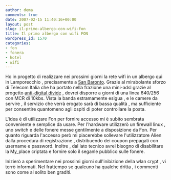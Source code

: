 ```yaml
---
author: dema
comments: true
date: 2007-02-15 11:40:16+00:00
layout: post
slug: il-primo-albergo-con-wifi-fon
title: Il primo albergo con wifi FON
wordpress_id: 1570
categories:
- fon
- fonera
- hotel
- wifi
---
```


Ho in progetto di realizzare nei prossimi giorni la rete wifi in un albergo qui in Lamporecchio , precisamente a [San Baronto](http://montefiorevacanze.com/). Grazie al mirabolante sforzo di Telecom Italia che ha portato nella frazione una mini-adsl grazie al progetto [anti-digital divide](http://www.wholesale-telecomitalia.it/wsintranet/swn/537330993/adsl_cons.htm) , dovrei disporre a giorni di una linea 640/256 con MCR di 10kbs. Vista la banda estramamente esigua , e le camere da servire , il servizio che verrà erogato sarà di bassa qualità , ma sufficiente per consentire quantomeno agli ospiti di poter controllare la posta.

L'idea è di utilizzare Fon per fornire accesso mi è subito sembrata conveniente e semplice da usare. Per l'hardware utilizzerò un firewall linux , uno switch e delle fonere messe gentilmente a disposizione da Fon. Per quanto riguarda l'accesso però mi piacerebbe sollevare l'utilizzatore Alien dalla procedura di registrazione , distribuendo dei coupon prepagati con username e password. Inoltre , dal lato tecnico avrei bisogno di disabilitare la My_place criptata e fornire solo il seganle pubblico sulle fonere.

Inizierò a sperimentare nei prossimi giorni sull'inibizione della wlan crypt , vi terrò informati. Nel frattempo se qualcuno ha qualche dritta , i commenti sono come al solito ben graditi.

